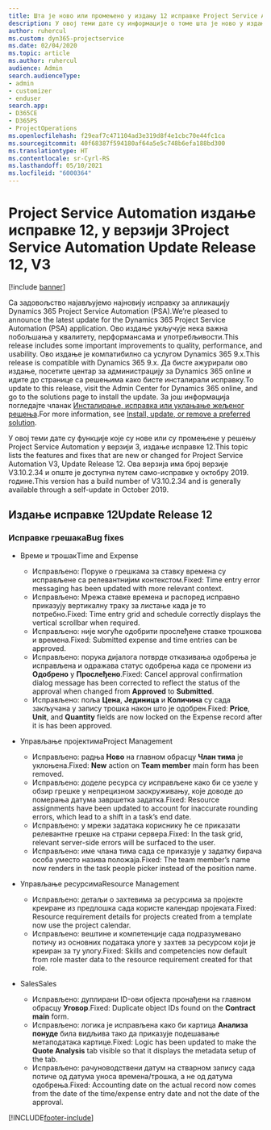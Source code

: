 ```yaml
---
title: Шта је ново или промењено у издању 12 исправке Project Service Automation верзије 3
description: У овој теми дате су информације о томе шта је ново у издању исправке 12 за Project Service Automation у верзији 3.
author: ruhercul
ms.custom: dyn365-projectservice
ms.date: 02/04/2020
ms.topic: article
ms.author: ruhercul
audience: Admin
search.audienceType:
- admin
- customizer
- enduser
search.app:
- D365CE
- D365PS
- ProjectOperations
ms.openlocfilehash: f29eaf7c471104ad3e319d8f4e1cbc70e44fc1ca
ms.sourcegitcommit: 40f68387f594180af64a5e5c748b6efa188bd300
ms.translationtype: HT
ms.contentlocale: sr-Cyrl-RS
ms.lasthandoff: 05/10/2021
ms.locfileid: "6000364"
---
```

# <a name="project-service-automation-update-release-12-v3"></a><span data-ttu-id="3f13a-103">Project Service Automation издање исправке 12, у верзији 3</span><span class="sxs-lookup"><span data-stu-id="3f13a-103">Project Service Automation Update Release 12, V3</span></span>

[!include [banner](../includes/psa-now-project-operations.md)]

<span data-ttu-id="3f13a-104">Са задовољство најављујемо најновију исправку за апликацију Dynamics 365 Project Service Automation (PSA).</span><span class="sxs-lookup"><span data-stu-id="3f13a-104">We’re pleased to announce the latest update for the Dynamics 365 Project Service Automation (PSA) application.</span></span> <span data-ttu-id="3f13a-105">Ово издање укључује нека важна побољшања у квалитету, перформансама и употребљивости.</span><span class="sxs-lookup"><span data-stu-id="3f13a-105">This release includes some important improvements to quality, performance, and usability.</span></span> <span data-ttu-id="3f13a-106">Ово издање је компатибилно са услугом Dynamics 365 9.x.</span><span class="sxs-lookup"><span data-stu-id="3f13a-106">This release is compatible with Dynamics 365 9.x.</span></span> <span data-ttu-id="3f13a-107">Да бисте ажурирали ово издање, посетите центар за администрацију за Dynamics 365 online и идите до странице са решењима како бисте инсталирали исправку.</span><span class="sxs-lookup"><span data-stu-id="3f13a-107">To update to this release, visit the Admin Center for Dynamics 365 online, and go to the solutions page to install the update.</span></span> <span data-ttu-id="3f13a-108">За још информација погледајте чланак [Инсталирање, исправка или уклањање жељеног решења](/power-platform/admin/install-remove-preferred-solution).</span><span class="sxs-lookup"><span data-stu-id="3f13a-108">For more information, see [Install, update, or remove a preferred solution](/power-platform/admin/install-remove-preferred-solution).</span></span>

<span data-ttu-id="3f13a-109">У овој теми дате су функције које су нове или су промењене у решењу Project Service Automation у верзији 3, издање исправке 12.</span><span class="sxs-lookup"><span data-stu-id="3f13a-109">This topic lists the features and fixes that are new or changed for Project Service Automation V3, Update Release 12.</span></span> <span data-ttu-id="3f13a-110">Ова верзија има број верзије V3.10.2.34 и опште је доступна путем само-исправке у октобру 2019. године.</span><span class="sxs-lookup"><span data-stu-id="3f13a-110">This version has a build number of V3.10.2.34 and is generally available through a self-update in October 2019.</span></span>

## <a name="update-release-12"></a><span data-ttu-id="3f13a-111">Издање исправке 12</span><span class="sxs-lookup"><span data-stu-id="3f13a-111">Update Release 12</span></span>

### <a name="bug-fixes"></a><span data-ttu-id="3f13a-112">Исправке грешака</span><span class="sxs-lookup"><span data-stu-id="3f13a-112">Bug fixes</span></span>

- <span data-ttu-id="3f13a-113">Време и трошак</span><span class="sxs-lookup"><span data-stu-id="3f13a-113">Time and Expense</span></span>

    - <span data-ttu-id="3f13a-114">Исправљено: Поруке о грешкама за ставку времена су исправљене са релевантнијим контекстом.</span><span class="sxs-lookup"><span data-stu-id="3f13a-114">Fixed: Time entry error messaging has been updated with more relevant context.</span></span>
    - <span data-ttu-id="3f13a-115">Исправљено: Мрежа ставке времена и распоред исправно приказују вертикалну траку за листање када је то потребно.</span><span class="sxs-lookup"><span data-stu-id="3f13a-115">Fixed: Time entry grid and schedule correctly displays the vertical scrollbar when required.</span></span>
    - <span data-ttu-id="3f13a-116">Исправљено: није могуће одобрити прослеђене ставке трошкова и времена.</span><span class="sxs-lookup"><span data-stu-id="3f13a-116">Fixed: Submitted expense and time entries can be approved.</span></span>
    - <span data-ttu-id="3f13a-117">Исправљено: порука дијалога потврде отказивања одобрења је исправљена и одражава статус одобрења када се промени из **Одобрено** у **Прослеђено**.</span><span class="sxs-lookup"><span data-stu-id="3f13a-117">Fixed: Cancel approval confirmation dialog message has been corrected to reflect the status of the approval when changed from **Approved** to **Submitted**.</span></span>
    - <span data-ttu-id="3f13a-118">Исправљено: поља **Цена**, **Јединица** и **Количина** су сада закључана у запису трошка након што је одобрен.</span><span class="sxs-lookup"><span data-stu-id="3f13a-118">Fixed: **Price**, **Unit**, and **Quantity** fields are now locked on the Expense record after it is has been approved.</span></span>

- <span data-ttu-id="3f13a-119">Управљање пројектима</span><span class="sxs-lookup"><span data-stu-id="3f13a-119">Project Management</span></span>

    - <span data-ttu-id="3f13a-120">Исправљено: радња **Ново** на главном обрасцу **Члан тима** је уклоњена.</span><span class="sxs-lookup"><span data-stu-id="3f13a-120">Fixed: **New** action on **Team member** main form has been removed.</span></span>
    - <span data-ttu-id="3f13a-121">Исправљено: доделе ресурса су исправљене како би се узеле у обзир грешке у непрецизном заокруживању, које доводе до померања датума завршетка задатка.</span><span class="sxs-lookup"><span data-stu-id="3f13a-121">Fixed: Resource assignments have been updated to account for inaccurate rounding errors, which lead to a shift in a task’s end date.</span></span>
    - <span data-ttu-id="3f13a-122">Исправљено: у мрежи задатака кориснику ће се приказати релевантне грешке на страни сервера.</span><span class="sxs-lookup"><span data-stu-id="3f13a-122">Fixed: In the task grid, relevant server-side errors will be surfaced to the user.</span></span>
    - <span data-ttu-id="3f13a-123">Исправљено: име члана тима сада се приказује у задатку бирача особа уместо назива положаја.</span><span class="sxs-lookup"><span data-stu-id="3f13a-123">Fixed: The team member’s name now renders in the task people picker instead of the position name.</span></span>

- <span data-ttu-id="3f13a-124">Управљање ресурсима</span><span class="sxs-lookup"><span data-stu-id="3f13a-124">Resource Management</span></span>

    - <span data-ttu-id="3f13a-125">Исправљено: детаљи о захтевима за ресурсима за пројекте креиране из предлошка сада користе календар пројеката.</span><span class="sxs-lookup"><span data-stu-id="3f13a-125">Fixed: Resource requirement details for projects created from a template now use the project calendar.</span></span>
    - <span data-ttu-id="3f13a-126">Исправљено: вештине и компетенције сада подразумевано потичу из основних података улоге у захтев за ресурсом који је креиран за ту улогу.</span><span class="sxs-lookup"><span data-stu-id="3f13a-126">Fixed: Skills and competencies now default from role master data to the resource requirement created for that role.</span></span>

- <span data-ttu-id="3f13a-127">Sales</span><span class="sxs-lookup"><span data-stu-id="3f13a-127">Sales</span></span>

    - <span data-ttu-id="3f13a-128">Исправљено: дуплирани ID-ови објекта пронађени на главном обрасцу **Уговор**.</span><span class="sxs-lookup"><span data-stu-id="3f13a-128">Fixed: Duplicate object IDs found on the **Contract main** form.</span></span>
    - <span data-ttu-id="3f13a-129">Исправљено: логика је исправљена како би картица **Анализа понуде** била видљива тако да приказује подешавање метаподатака картице.</span><span class="sxs-lookup"><span data-stu-id="3f13a-129">Fixed: Logic has been updated to make the **Quote Analysis** tab visible so that it displays the metadata setup of the tab.</span></span>
    - <span data-ttu-id="3f13a-130">Исправљено: рачуноводствени датум на стварном запису сада потиче од датума уноса времена/трошка, а не од датума одобрења.</span><span class="sxs-lookup"><span data-stu-id="3f13a-130">Fixed: Accounting date on the actual record now comes from the date of the time/expense entry date and not the date of the approval.</span></span>


[!INCLUDE[footer-include](../includes/footer-banner.md)]